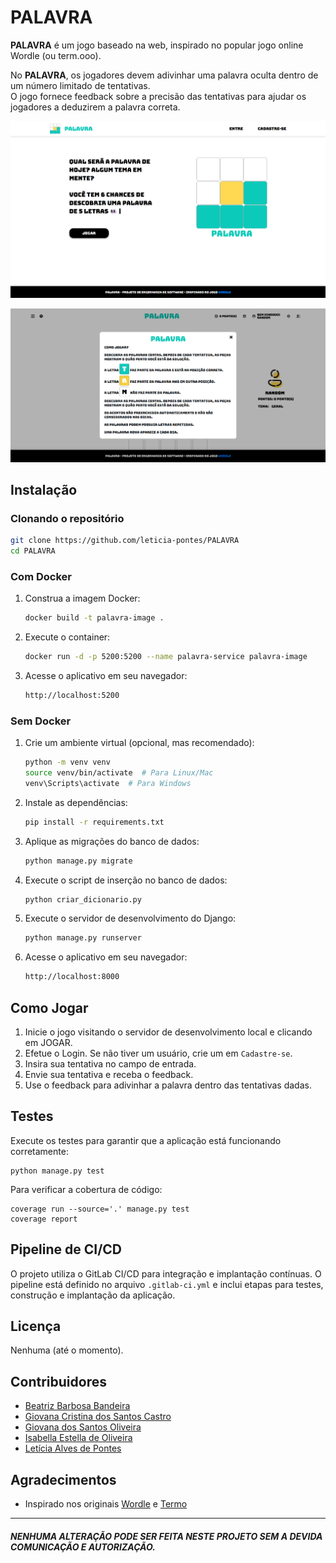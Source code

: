 # PALAVRA
**PALAVRA** é um jogo baseado na web, inspirado no popular jogo online Wordle (ou term.ooo).<br>

No **PALAVRA**, os jogadores devem adivinhar uma palavra oculta dentro de um número limitado de tentativas.<br>
O jogo fornece feedback sobre a precisão das tentativas para ajudar os jogadores a deduzirem a palavra correta.

<div align="center">
   
   ![Landing Page](docs/images/LandingPage.png)<br>

   ![Game Tips](docs/images/GameTips.png)

</div>

## Instalação

### Clonando o repositório
```bash
git clone https://github.com/leticia-pontes/PALAVRA
cd PALAVRA
```

### Com Docker

1. Construa a imagem Docker:
   ```bash
   docker build -t palavra-image .
   ```
2. Execute o container:
   ```bash
   docker run -d -p 5200:5200 --name palavra-service palavra-image
   ```
3. Acesse o aplicativo em seu navegador:
   ```bash
   http://localhost:5200
   ```

### Sem Docker

1. Crie um ambiente virtual (opcional, mas recomendado):
   ```bash
   python -m venv venv
   source venv/bin/activate  # Para Linux/Mac
   venv\Scripts\activate  # Para Windows
   ```
2. Instale as dependências:
   ```bash
   pip install -r requirements.txt
   ```

3. Aplique as migrações do banco de dados:
   ```bash
   python manage.py migrate
   ```
4. Execute o script de inserção no banco de dados:
   ```bash
   python criar_dicionario.py
   ```
5. Execute o servidor de desenvolvimento do Django:
   ```bash
   python manage.py runserver
   ```
6. Acesse o aplicativo em seu navegador:
   ```bash
   http://localhost:8000
   ```

## Como Jogar
1. Inicie o jogo visitando o servidor de desenvolvimento local e clicando em JOGAR.
2. Efetue o Login. Se não tiver um usuário, crie um em `Cadastre-se`.
2. Insira sua tentativa no campo de entrada.
3. Envie sua tentativa e receba o feedback.
4. Use o feedback para adivinhar a palavra dentro das tentativas dadas.

## Testes

Execute os testes para garantir que a aplicação está funcionando corretamente:
```
python manage.py test
```
Para verificar a cobertura de código:
```
coverage run --source='.' manage.py test
coverage report
```

## Pipeline de CI/CD
O projeto utiliza o GitLab CI/CD para integração e implantação contínuas. O pipeline está definido no arquivo `.gitlab-ci.yml` e inclui etapas para testes, construção e implantação da aplicação.

## Licença
Nenhuma (até o momento).

## Contribuidores
- [Beatriz Barbosa Bandeira](https://github.com/BiabBandeira)
- [Giovana Cristina dos Santos Castro](https://github.com/GiCCastro)
- [Giovana dos Santos Oliveira](https://github.com/giovanaoliveira-14)
- [Isabella Estella de Oliveira](https://github.com/IsaEstellaa)
- [Letícia Alves de Pontes](https://github.com/leticia-pontes)

## Agradecimentos
- Inspirado nos originais [Wordle](https://www.nytimes.com/games/wordle/index.html) e [Termo](https://term.ooo/)
---
#### *NENHUMA ALTERAÇÃO PODE SER FEITA NESTE PROJETO SEM A DEVIDA COMUNICAÇÃO E AUTORIZAÇÃO.*

